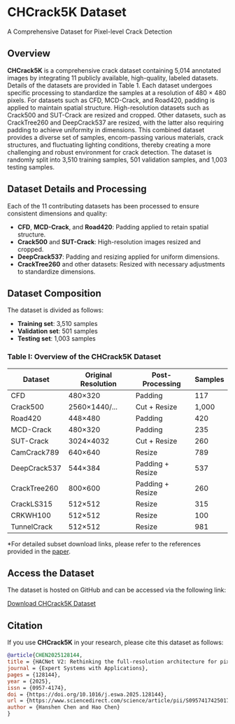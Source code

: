 # CHCrack5K Dataset
A Comprehensive Dataset for Pixel-level Crack Detection

## Overview
**CHCrack5K** is a comprehensive crack dataset containing 5,014 annotated images by integrating 11 publicly available, high-quality, labeled datasets. Details of the datasets are provided in Table 1. Each dataset undergoes specific processing to standardize the samples at a resolution of 480 × 480 pixels. For datasets such as CFD, MCD-Crack, and Road420, padding is applied to maintain spatial structure. High-resolution datasets such as Crack500 and SUT-Crack are resized and cropped. Other datasets, such as CrackTree260 and DeepCrack537 are resized, with the latter also requiring padding to achieve uniformity in dimensions. This combined dataset provides a diverse set of samples, encom-passing various materials, crack structures, and fluctuating lighting conditions, thereby creating a more challenging and robust environment for crack detection. The dataset is randomly split into 3,510 training samples, 501 validation samples, and 1,003 testing samples. 

## Dataset Details and Processing
Each of the 11 contributing datasets has been processed to ensure consistent dimensions and quality:

- **CFD**, **MCD-Crack**, and **Road420**: Padding applied to retain spatial structure.
- **Crack500** and **SUT-Crack**: High-resolution images resized and cropped.
- **DeepCrack537**: Padding and resizing applied for uniform dimensions.
- **CrackTree260** and other datasets: Resized with necessary adjustments to standardize dimensions.

## Dataset Composition
The dataset is divided as follows:

- **Training set**: 3,510 samples
- **Validation set**: 501 samples
- **Testing set**: 1,003 samples

### Table I: Overview of the CHCrack5K Dataset
| Dataset            | Original Resolution | Post-Processing       | Samples |
|---------------------|---------------------|-----------------------|---------|
| CFD                 | 480×320             | Padding               | 117     |
| Crack500            | 2560×1440/...       | Cut + Resize          | 1,000   |
| Road420             | 448×480             | Padding               | 420     |
| MCD-Crack           | 480×320             | Padding               | 235     |
| SUT-Crack           | 3024×4032           | Cut + Resize          | 260     |
| CamCrack789         | 640×640             | Resize                | 789     |
| DeepCrack537        | 544×384             | Padding + Resize      | 537     |
| CrackTree260        | 800×600             | Padding + Resize      | 260     |
| CrackLS315          | 512×512             | Resize                | 315     |
| CRKWH100            | 512×512             | Resize                | 100     |
| TunnelCrack         | 512×512             | Resize                | 981     |

*For detailed subset download links, please refer to the references provided in the [paper](https://doi.org/10.1016/j.eswa.2025.128144).

## Access the Dataset
The dataset is hosted on GitHub and can be accessed via the following link:

[Download CHCrack5K Dataset](https://drive.google.com/file/d/1EdfHX78Ov5sFw90HSN2JRww5RWPs1Zc1/view?usp=drive_link)

## Citation
If you use **CHCrack5K** in your research, please cite this dataset as follows:
```bibtex
@article{CHEN2025128144,
title = {HACNet V2: Rethinking the full-resolution architecture for pixel-level crack detection},
journal = {Expert Systems with Applications},
pages = {128144},
year = {2025},
issn = {0957-4174},
doi = {https://doi.org/10.1016/j.eswa.2025.128144},
url = {https://www.sciencedirect.com/science/article/pii/S0957417425017646},
author = {Hanshen Chen and Hao Chen}
}
```
